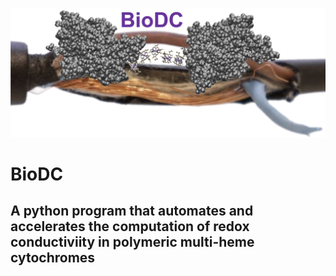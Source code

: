![Logo for the BioDC python program.](BioDC_logo.png)

# BioDC 
## A python program that automates and accelerates the computation of redox conductiviity in polymeric multi-heme cytochromes 
